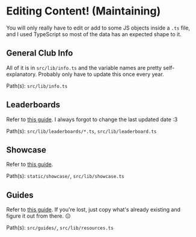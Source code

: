 # Editing Content! (Maintaining)

You will only really have to edit or add to some JS objects inside a `.ts` file, and I used TypeScript so most of the data has an expected shape to it.

## General Club Info

All of it is in `src/lib/info.ts` and the variable names are pretty self-explanatory. Probably only have to update this once every year.

Path(s): `src/lib/info.ts`

## Leaderboards

Refer to [this guide](https://github.com/tinovationchs/tinovation-website/blob/main/src/lib/leaderboards/README.md). I always forgot to change the last updated date :3

Path(s): `src/lib/leaderboards/*.ts`, `src/lib/leaderboard.ts`

## Showcase

Refer to [this guide](https://github.com/tinovationchs/tinovation-website/blob/main/src/lib/showcase.md).

Path(s): `static/showcase/`, `src/lib/showcase.ts`

## Guides

Refer to [this guide](https://github.com/tinovationchs/tinovation-website/blob/main/src/guides/README.md). If you're lost, just copy what's already existing and figure it out from there. 😐

Path(s): `src/guides/`, `src/lib/resources.ts`